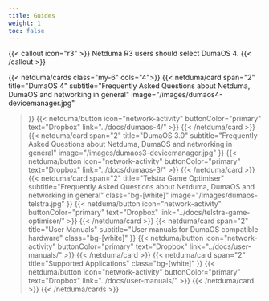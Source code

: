 ```yaml
---
title: Guides
weight: 1
toc: false
---
```


{{< callout icon="r3" >}}
  Netduma R3 users should select DumaOS 4.
{{< /callout >}}

{{< netduma/cards class="my-6" cols="4">}}
  {{< netduma/card
    span="2" 
    title="DumaOS 4" 
    subtitle="Frequently Asked Questions about Netduma, DumaOS and networking in general" 
    image="/images/dumaos4-devicemanager.jpg"
  >}}
    {{< netduma/button icon="network-activity" buttonColor="primary" text="Dropbox" link="../docs/dumaos-4/" >}}
  {{< /netduma/card >}}
  {{< netduma/card
    span="2" 
    title="DumaOS 3.0" 
    subtitle="Frequently Asked Questions about Netduma, DumaOS and networking in general" 
    image="/images/dumaos3-devicemanager.jpg"
  >}}
    {{< netduma/button icon="network-activity" buttonColor="primary" text="Dropbox" link="../docs/dumaos-3/" >}}
  {{< /netduma/card >}}
  {{< netduma/card
    span="2" 
    title="Telstra Game Optimiser" 
    subtitle="Frequently Asked Questions about Netduma, DumaOS and networking in general" 
    class="bg-[white]"
    image="/images/dumaos-telstra.jpg"
  >}}
    {{< netduma/button icon="network-activity" buttonColor="primary" text="Dropbox" link="../docs/telstra-game-optimiser/" >}}
  {{< /netduma/card >}}
  {{< netduma/card
    span="2"
    title="User Manuals" 
    subtitle="User manuals for DumaOS compatible hardware" 
    class="bg-[white]"
  >}}
    {{< netduma/button icon="network-activity" buttonColor="primary" text="Dropbox" link="../docs/user-manuals/" >}}
  {{< /netduma/card >}}
  {{< netduma/card
    span="2"
    title="Supported Applications" 
    class="bg-[white]"
  >}}
    {{< netduma/button icon="network-activity" buttonColor="primary" text="Dropbox" link="../docs/user-manuals/" >}}
  {{< /netduma/card >}}
{{< /netduma/cards >}}